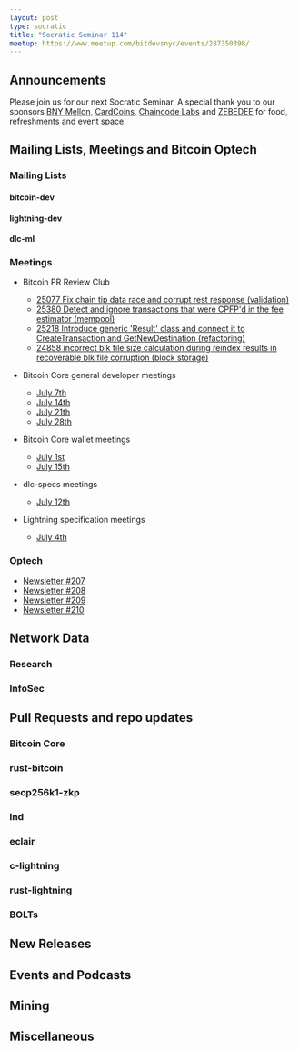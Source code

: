 ```yaml
---
layout: post
type: socratic
title: "Socratic Seminar 114"
meetup: https://www.meetup.com/bitdevsnyc/events/287350398/
---
```


## Announcements
Please join us for our next Socratic Seminar. A special thank you to our
sponsors [BNY Mellon](https://www.bnymellon.com/), [CardCoins](https://cardcoins.co), [Chaincode
Labs](https://chaincode.com) and [ZEBEDEE](https://zebedee.io) for food,
refreshments and event space.

## Mailing Lists, Meetings and Bitcoin Optech

### Mailing Lists

#### bitcoin-dev

#### lightning-dev

#### dlc-ml

### Meetings
- Bitcoin PR Review Club
 	- [25077 Fix chain tip data race and corrupt rest response (validation)](https://bitcoincore.reviews/25077)
 	- [25380 Detect and ignore transactions that were CPFP'd in the fee estimator (mempool)](https://bitcoincore.reviews/25380)
 	- [25218 Introduce generic 'Result' class and connect it to CreateTransaction and GetNewDestination (refactoring)](https://bitcoincore.reviews/25218)
    - [24858 incorrect blk file size calculation during reindex results in recoverable blk file corruption (block storage)](https://bitcoincore.reviews/24858)

- Bitcoin Core general developer meetings
    - [July 7th](https://www.erisian.com.au/bitcoin-core-dev/log-2022-07-07.html#390)
    - [July 14th](https://www.erisian.com.au/bitcoin-core-dev/log-2022-07-14.html#247)
    - [July 21th](https://www.erisian.com.au/bitcoin-core-dev/log-2022-07-21.html#181)
    - [July 28th](https://www.erisian.com.au/bitcoin-core-dev/log-2022-07-28.html#TODO)
- Bitcoin Core wallet meetings
    - [July 1st](https://www.erisian.com.au/bitcoin-core-dev/log-2022-07-01.html#332)
    - [July 15th](https://www.erisian.com.au/bitcoin-core-dev/log-2022-07-01.html#259)
- dlc-specs meetings
    - [July 12th](https://github.com/discreetlogcontracts/dlcspecs/pull/198)
- Lightning specification meetings
    - [July 4th](https://github.com/lightning/bolts/issues/1007)

### Optech

- [Newsletter #207](https://bitcoinops.org/en/newsletters/2022/07/06/)
- [Newsletter #208](https://bitcoinops.org/en/newsletters/2022/07/13/)
- [Newsletter #209](https://bitcoinops.org/en/newsletters/2022/07/20/)
- [Newsletter #210](https://bitcoinops.org/en/newsletters/2022/07/27/)

## Network Data

### Research

### InfoSec

## Pull Requests and repo updates

### Bitcoin Core

### rust-bitcoin

### secp256k1-zkp


### lnd

### eclair

### c-lightning

### rust-lightning

### BOLTs

## New Releases

## Events and Podcasts

## Mining

## Miscellaneous
